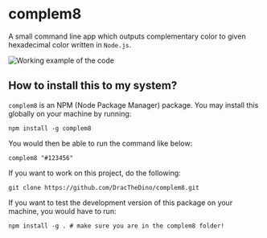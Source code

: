 # complem8

A small command line app which outputs complementary color to given hexadecimal color written in `Node.js`.

![Working example of the code](https://i.imgur.com/4ey5SSN.png)

## How to install this to my system?

`complem8` is an NPM (Node Package Manager) package. You may install this globally on your machine by running:

```npm install -g complem8```

You would then be able to run the command like below:

```complem8 "#123456"```

If you want to work on this project, do the following:

```git clone https://github.com/DracTheDino/complem8.git```

If you want to test the development version of this package on your machine, you would have to run:

```npm install -g . # make sure you are in the complem8 folder!```